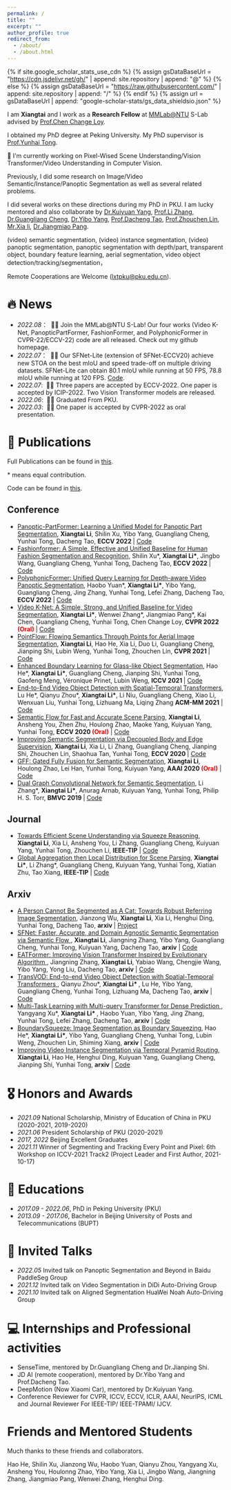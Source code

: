 ```yaml
---
permalink: /
title: ""
excerpt: ""
author_profile: true
redirect_from: 
  - /about/
  - /about.html
---
```


{% if site.google_scholar_stats_use_cdn %}
{% assign gsDataBaseUrl = "https://cdn.jsdelivr.net/gh/" | append: site.repository | append: "@" %}
{% else %}
{% assign gsDataBaseUrl = "https://raw.githubusercontent.com/" | append: site.repository | append: "/" %}
{% endif %}
{% assign url = gsDataBaseUrl | append: "google-scholar-stats/gs_data_shieldsio.json" %}

<span class='anchor' id='about-me'></span>


I am **Xiangtai** and I work as a **Research Fellow** at [MMLab@NTU](https://www.mmlab-ntu.com/) S-Lab advised by [Prof.Chen Change Loy](https://www.mmlab-ntu.com/person/ccloy/).

I obtained my PhD degree at Peking University. My PhD supervisor is [Prof.Yunhai Tong](https://scholar.google.com/citations?user=T4gqdPkAAAAJ&hl=zh-CN).


🔭 I'm currently working on Pixel-Wised Scene Understanding/Vision Transformer/Video Understanding in Computer Vision. 
 
Previously, I did some research on Image/Video Semantic/Instance/Panoptic Segmentation as well as several related problems.

I did several works on these directions during my PhD in PKU. I am lucky mentored and also collaborate by [Dr.Kuiyuan Yang](https://scholar.google.com/citations?user=g2gAY_0AAAAJ&hl=zh-CN), [Prof.Li Zhang](http://www.robots.ox.ac.uk/~lz/), [Dr.Guangliang Cheng](https://scholar.google.com/citations?user=FToOC-wAAAAJ&hl=zh-CN), 
[Dr.Yibo Yang](https://iboing.github.io/), [Prof.Dacheng Tao](https://scholar.google.com/citations?user=RwlJNLcAAAAJ&hl=zh-CN), [Prof.Zhouchen Lin](), [Mr.Xia li](https://xialipku.github.io/), [Dr.Jiangmiao Pang](https://oceanpang.github.io/).

(video) semantic segmentation, (video) instance segmentation, (video) panoptic segmentation, panoptic segmentation with depth/part, transparent object, boundary feature learning, aerial segmentation, video object detection/tracking/segmentation，

Remote Cooperations are Welcome (lxtpku@pku.edu.cn).


# 🔥 News
- *2022.08*： &nbsp;🎉🎉 Join the MMLab@NTU S-Lab! Our four works (Video K-Net, PanopticPartFormer, FashionFormer, and PolyphonicFormer in CVPR-22/ECCV-22) code are all released. Check out my github homepage.
- *2022.07*： &nbsp;🎉🎉 Our SFNet-Lite (extension of SFNet-ECCV20) achieve new STOA on the best mIoU and speed trade-off 
on multiple driving datasets. SFNet-Lite can obtain 80.1 mIoU while running at 50 FPS, 78.8 mIoU while running at 120 FPS. [Code](https://github.com/lxtGH/SFSegNets).
- *2022.07*: &nbsp;🎉🎉 Three papers are accepted by ECCV-2022. One paper is accepted by ICIP-2022. Two Vision Transformer models are released. 
- *2022.06*: &nbsp;🎉🎉 Graduated From PKU. 
- *2022.03*: &nbsp;🎉🎉 One paper is accepted by CVPR-2022 as oral presentation.  

# 📝  Publications 

Full Publications can be found in [this](https://scholar.google.com/citations?user=FL3ReD0AAAAJ&hl=zh-CN).

\* means equal contribution.

Code can be found in [this](https://github.com/lxtGH).

## Conference 

<ul>


<li><a href="https://arxiv.org/abs/2204.04655">Panoptic-PartFormer: Learning a Unified Model for Panoptic Part Segmentation</a>,  
      <strong>Xiangtai Li</strong>, Shilin Xu, Yibo Yang, Guangliang Cheng, Yunhai Tong, Dacheng Tao,
      <strong>ECCV 2022 </strong> | <a href="https://github.com/lxtGH/Panoptic-PartFormer">Code</a> </li>


<li><a href="https://arxiv.org/abs/2204.04654">Fashionformer: A Simple, Effective and Unified Baseline for Human Fashion Segmentation and Recognition</a>,  
      Shilin Xu*, <strong>Xiangtai Li*</strong>, Jingbo Wang, Guangliang Cheng, Yunhai Tong, Dacheng Tao,
      <strong>ECCV 2022 </strong> | <a href="https://github.com/xushilin1/FashionFormer">Code</a> </li>


<li><a href="https://arxiv.org/abs/2112.02582">PolyphonicFormer: Unified Query Learning for Depth-aware Video Panoptic Segmentation</a>,  
    Haobo Yuan*, <strong>Xiangtai Li*</strong>, Yibo Yang, Guangliang Cheng, Jing Zhang, Yunhai Tong, Lefei Zhang, Dacheng Tao,
      <strong>ECCV 2022 </strong> | <a href="https://github.com/HarborYuan/PolyphonicFormer">Code</a> </li>


<li><a href="https://arxiv.org/abs/2204.04656">Video K-Net: A Simple, Strong, and Unified Baseline for Video Segmentation</a>,  
      <strong>Xiangtai Li*</strong>, Wenwei Zhang*, Jiangmiao Pang*, Kai Chen, Guangliang Cheng, Yunhai Tong, Chen Change Loy,
      <strong>CVPR 2022 <span style="color:red">(Oral)</span> </strong> | <a href="https://github.com/lxtGH/Video-K-Net">Code</a> </li>


<li><a href="https://arxiv.org/abs/2103.06564">PointFlow: Flowing Semantics Through Points for Aerial Image Segmentation</a>,  
      <strong>Xiangtai Li</strong>, Hao He, Xia Li, Duo Li, Guangliang Cheng, Jianping Shi, Lubin Weng, Yunhai Tong, Zhouchen Lin,
      <strong>CVPR 2021 </strong> | <a href="https: //github.com/lxtGH/PFSegNets">Code</a> </li>

<li><a href="https://arxiv.org/abs/2103.15734">Enhanced Boundary Learning for Glass-like Object Segmentation</a>,  
      Hao He*, <strong>Xiangtai Li*</strong>, Guangliang Cheng, Jianping Shi, Yunhai Tong, Gaofeng Meng, Véronique Prinet, Lubin Weng,
      <strong>ICCV 2021 </strong> | <a href="https://github.com/hehao13/EBLNet">Code</a> </li>

<li><a href="https://arxiv.org/abs/2105.10920">End-to-End Video Object Detection with Spatial-Temporal Transformers</a>,  
      Lu He*, Qianyu Zhou*, <strong>Xiangtai Li*</strong>, Li Niu, Guangliang Cheng, Xiao Li, Wenxuan Liu, Yunhai Tong, Lizhuang Ma, Liqing Zhang
      <strong>ACM-MM 2021</strong> | <a href="https://github.com/SJTU-LuHe/TransVOD">Code</a> </li>

<li><a href="https://arxiv.org/abs/2002.10120">Semantic Flow for Fast and Accurate Scene Parsing</a>,  
      <strong>Xiangtai Li</strong>, Ansheng You, Zhen Zhu, Houlong Zhao, Maoke Yang, Kuiyuan Yang, Yunhai Tong,
      <strong>ECCV 2020 <span style="color:red">(Oral)</span></strong> | <a href="https://github.com/lxtGH/SFSegNets">Code</a> </li>

<li><a href="https://arxiv.org/abs/2007.10035">Improving Semantic Segmentation via Decoupled Body and Edge Supervision</a>,  
      <strong>Xiangtai Li</strong>, Xia Li, Li Zhang, Guangliang Cheng, Jianping Shi, Zhouchen Lin, Shaohua Tan, Yunhai Tong,
      <strong>ECCV 2020 </strong> | <a href="https://github.com/lxtGH/DecoupleSegNets">Code</a> </li>

<li><a href="https://arxiv.org/abs/1904.01803">GFF: Gated Fully Fusion for Semantic Segmentation</a>,  
      <strong>Xiangtai Li</strong>, Houlong Zhao, Lei Han, Yunhai Tong, Kuiyuan Yang,
      <strong>AAAI 2020 <span style="color:red">(Oral)</span></strong> | <a href="https://github.com/lxtGH/DecoupleSegNets">Code</a> </li>

<li><a href="https://arxiv.org/abs/1909.06121">Dual Graph Convolutional Network for Semantic Segmentation</a>,  
      Li Zhang*, <strong>Xiangtai Li*</strong>, Anurag Arnab, Kuiyuan Yang, Yunhai Tong, Philip H. S. Torr,
      <strong>BMVC 2019 </strong> | <a href="https://github.com/lxtGH/GALD-DGCNet">Code</a> </li>

</ul>


## Journal

<ul>


<li><a href="https://arxiv.org/abs/2011.03308">Towards Efficient Scene Understanding via Squeeze Reasoning</a>,  
      <strong>Xiangtai Li</strong>, Xia Li, Ansheng You, Li Zhang, Guangliang Cheng, Kuiyuan Yang, Yunhai Tong, Zhouchen Li,
      <strong>IEEE-TIP</strong> | <a href="https://github.com/lxtGH/SFSegNets">Code</a> </li>


<li><a href="https://arxiv.org/abs/2107.13154">Global Aggregation then Local Distribution for Scene Parsing</a>,  
      <strong>Xiangtai Li*</strong>, Li Zhang*, Guangliang Cheng, Kuiyuan Yang, Yunhai Tong, Xiatian Zhu, Tao Xiang, 
      <strong>IEEE-TIP</strong> | <a href="https://github.com/lxtGH/GALD-DGCNet">Code</a> </li>

</ul>

## Arxiv

<ul>

<li><a href="https://arxiv.org/abs/2204.04655">A Person Cannot Be Segmented as A Cat: Towards Robust Referring Image Segmentation</a>,  
      Jianzong Wu, <strong>Xiangtai Li</strong>, Xia Li, Henghui Ding, Yunhai Tong, Dacheng Tao,
      <strong>arxiv </strong> | <a href="../project/robust_ref_seg">Project</a> </li>


<li><a href="https://arxiv.org/abs/2206.09325"> SFNet: Faster, Accurate, and Domain Agnostic Semantic Segmentation via Semantic Flow </a>, 
      <strong>Xiangtai Li</strong>, Jiangning Zhang, Yibo Yang, Guangliang Cheng, Yunhai Tong, Kuiyuan Yang, Dacheng Tao,
      <strong>arxiv</strong> | <a href="https://github.com/lxtGH/SFSegNets">Code</a> </li>

<li><a href="https://arxiv.org/abs/2206.09325"> EATFormer: Improving Vision Transformer Inspired by Evolutionary Algorithm </a>,  
     Jiangning Zhang, <strong>Xiangtai Li</strong>, Yabiao Wang, Chengjie Wang, Yibo Yang, Yong Liu, Dacheng Tao,
      <strong>arxiv</strong> | <a href="https://https://github.com/zhangzjn/EATFormer">Code</a> </li>

<li><a href="https://arxiv.org/abs/2201.05047"> TransVOD: End-to-end Video Object Detection with Spatial-Temporal Transformers </a>,  
    Qianyu Zhou*,  <strong> Xiangtai Li* </strong>, Lu He, Yibo Yang, Guangliang Cheng, Yunhai Tong, Lizhuang Ma, Dacheng Tao,
      <strong>arxiv</strong> | <a href="https://github.com/SJTU-LuHe/TransVOD">Code</a> </li>


<li><a href="https://arxiv.org/abs/2205.14354"> Multi-Task Learning with Multi-query Transformer for Dense Prediction </a>,  
    Yangyang Xu*,  <strong> Xiangtai Li* </strong>, Haobo Yuan, Yibo Yang, Jing Zhang, Yunhai Tong, Lefei Zhang, Dacheng Tao,
      <strong>arxiv</strong> | <a href="">Code</a> </li>

<li><a href="https://arxiv.org/abs/2105.11668">BoundarySqueeze: Image Segmentation as Boundary Squeezing</a>,  
     Hao He*, <strong>Xiangtai Li*</strong>, Yibo Yang, Guangliang Cheng, Yunhai Tong, Lubin Weng, Zhouchen Lin, Shiming Xiang,
      <strong>arxiv</strong> | <a href="https://github.com/lxtGH/BSSeg">Code</a> </li>


<li><a href="https://arxiv.org/abs/2107.13155">Improving Video Instance Segmentation via Temporal Pyramid Routing</a>,  
      <strong>Xiangtai Li</strong>, Hao He, Henghui Ding, Kuiyuan Yang, Guangliang Cheng, Jianping Shi, Yunhai Tong, 
      <strong>arxiv</strong> | <a href="https://github.com/lxtGH/TemporalPyramidRouting">Code</a> </li>


</ul>

# 🎖 Honors and Awards
- *2021.09* National Scholarship, Ministry of Education of China in PKU (2020-2021, 2019-2020)
- *2021.06* President Scholarship of PKU (2020-2021)
- *2017, 2022* Beijing Excellent Graduates
- *2021.11* Winner of Segmenting and Tracking Every Point and Pixel: 6th Workshop on ICCV-2021 Track2 (Project Leader and First Author, 2021-10-17) 

# 📖 Educations
- *2017.09 - 2022.06*, PhD in Peking University (PKU)
- *2013.09 - 2017.06*, Bachelor in Beijing University of Posts and Telecommunications (BUPT)

# 💬 Invited Talks
- *2022.05* Invited talk on Panoptic Segmentation and Beyond in Baidu PaddleSeg Group
- *2021.12* Invited talk on Video Segmentation in DiDi Auto-Driving Group
- *2021.10* Invited talk on Aligned Segmentation HuaWei Noah Auto-Driving Group


# 💻 Internships and Professional activities
- SenseTime, mentored by Dr.Guangliang Cheng and Dr.Jianping Shi.
- JD AI (remote cooperation), mentored by Dr.Yibo Yang and Prof.Dacheng Tao.
- DeepMotion (Now Xiaomi Car), mentored by Dr.Kuiyuan Yang. 
- Conference Reviewer for CVPR, ICCV, ECCV, ICLR, AAAI, NeurIPS, ICML and Journal Reviewer For IEEE-TIP/ IEEE-TPAMI/ IJCV.

# Friends and Mentored Students

Much thanks to these friends and collaborators. 

Hao He, Shilin Xu, Jianzong Wu, Haobo Yuan, Qianyu Zhou, Yangyang Xu, Ansheng You, Houlonng Zhao,
Yibo Yang, Xia Li, Jingbo Wang, Jiangning Zhang, Jiangmiao Pang, Wenwei Zhang, Henghui Ding.
